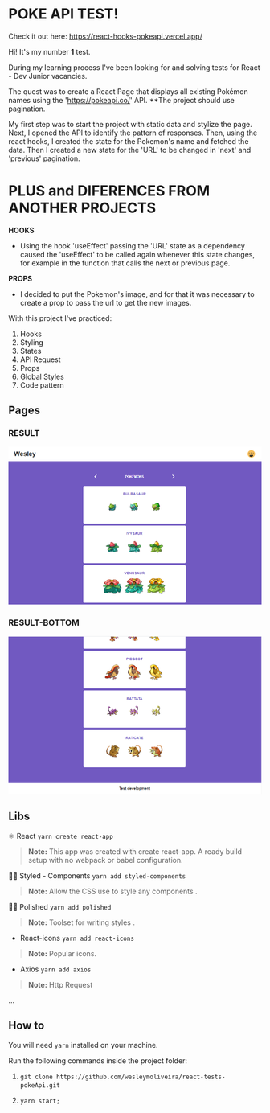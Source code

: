 # POKE API TEST!

Check it out here: https://react-hooks-pokeapi.vercel.app/

Hi! It's my number **1** test.

During my learning process I've been looking for and solving tests for React - Dev Junior vacancies.

The quest was to create a React Page that displays all existing Pokémon names using the 'https://pokeapi.co/' API. **The project should use pagination.

My first step was to start the project with static data and stylize the page.
Next, I opened the API to identify the pattern of responses.
Then, using the react hooks, I created the state for the Pokemon's name and fetched the data.
Then I created a new state for the 'URL' to be changed in 'next' and 'previous' pagination.


# PLUS and DIFERENCES FROM ANOTHER PROJECTS

 **HOOKS**
 - Using the hook 'useEffect' passing the 'URL' state as a dependency caused the 'useEffect' to be called again whenever this state changes, for example in the function that calls the next or previous page.

 **PROPS**
 - I decided to put the Pokemon's image, and for that it was necessary to create a prop to pass the url to get the new images.


With this project I've practiced:

 1. Hooks
 2. Styling
 3. States
 4. API Request
 5. Props
 6. Global Styles
 7. Code pattern



## Pages

### RESULT
![RESULT](https://github.com/wesleymoliveira/react-tests-pokeApi/blob/master/assets/Result.png)

### RESULT-BOTTOM
![RESULT-BOT](https://github.com/wesleymoliveira/react-tests-pokeApi/blob/master/assets/Result-bottom.png)

## Libs

⚛ React `yarn create react-app`
> **Note:** This app was created  with create react-app. A ready build setup with no webpack or babel configuration.

 💅🏾 Styled - Components   `yarn add styled-components `
> **Note:** Allow the CSS  use to style any components .

 💅🏾 Polished  `yarn add polished `
> **Note:** Toolset for writing styles .

 - React-icons `yarn add react-icons`
> **Note:** Popular icons.

- Axios `yarn add axios`
> **Note:** Http Request

...

## How to
You will need `yarn`  installed on your machine.

Run the following commands inside the project folder:

1.  `git clone https://github.com/wesleymoliveira/react-tests-pokeApi.git`

2.  `yarn start;`

